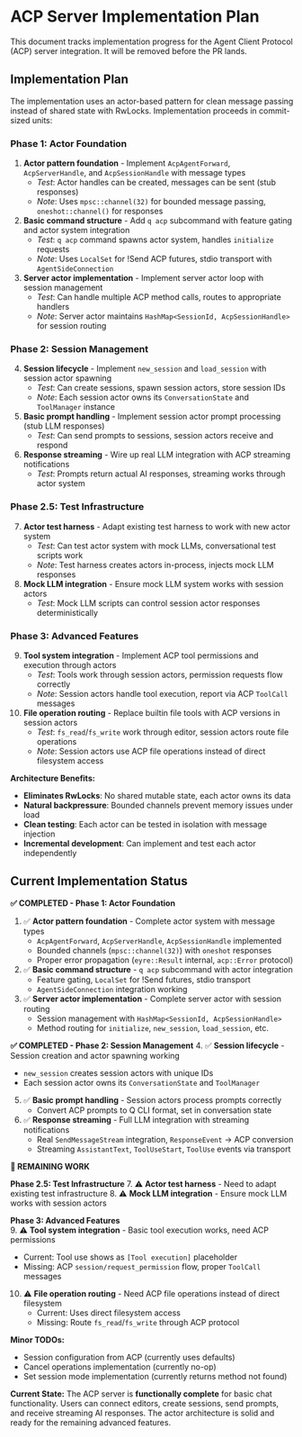 # ACP Server Implementation Plan

This document tracks implementation progress for the Agent Client Protocol (ACP) server integration. It will be removed before the PR lands.

## Implementation Plan

The implementation uses an actor-based pattern for clean message passing instead of shared state with RwLocks. Implementation proceeds in commit-sized units:

### Phase 1: Actor Foundation
1. **Actor pattern foundation** - Implement `AcpAgentForward`, `AcpServerHandle`, and `AcpSessionHandle` with message types
   - *Test*: Actor handles can be created, messages can be sent (stub responses)
   - *Note*: Uses `mpsc::channel(32)` for bounded message passing, `oneshot::channel()` for responses
2. **Basic command structure** - Add `q acp` subcommand with feature gating and actor system integration
   - *Test*: `q acp` command spawns actor system, handles `initialize` requests
   - *Note*: Uses `LocalSet` for !Send ACP futures, stdio transport with `AgentSideConnection`
3. **Server actor implementation** - Implement server actor loop with session management
   - *Test*: Can handle multiple ACP method calls, routes to appropriate handlers
   - *Note*: Server actor maintains `HashMap<SessionId, AcpSessionHandle>` for session routing

### Phase 2: Session Management  
4. **Session lifecycle** - Implement `new_session` and `load_session` with session actor spawning
   - *Test*: Can create sessions, spawn session actors, store session IDs
   - *Note*: Each session actor owns its `ConversationState` and `ToolManager` instance
5. **Basic prompt handling** - Implement session actor prompt processing (stub LLM responses)
   - *Test*: Can send prompts to sessions, session actors receive and respond
6. **Response streaming** - Wire up real LLM integration with ACP streaming notifications
   - *Test*: Prompts return actual AI responses, streaming works through actor system

### Phase 2.5: Test Infrastructure
7. **Actor test harness** - Adapt existing test harness to work with new actor system
   - *Test*: Can test actor system with mock LLMs, conversational test scripts work
   - *Note*: Test harness creates actors in-process, injects mock LLM responses
8. **Mock LLM integration** - Ensure mock LLM system works with session actors
   - *Test*: Mock LLM scripts can control session actor responses deterministically

### Phase 3: Advanced Features
9. **Tool system integration** - Implement ACP tool permissions and execution through actors
   - *Test*: Tools work through session actors, permission requests flow correctly
   - *Note*: Session actors handle tool execution, report via ACP `ToolCall` messages
10. **File operation routing** - Replace builtin file tools with ACP versions in session actors
    - *Test*: `fs_read`/`fs_write` work through editor, session actors route file operations
    - *Note*: Session actors use ACP file operations instead of direct filesystem access

**Architecture Benefits:**
- **Eliminates RwLocks**: No shared mutable state, each actor owns its data
- **Natural backpressure**: Bounded channels prevent memory issues under load  
- **Clean testing**: Each actor can be tested in isolation with message injection
- **Incremental development**: Can implement and test each actor independently

## Current Implementation Status

**✅ COMPLETED - Phase 1: Actor Foundation**
1. ✅ **Actor pattern foundation** - Complete actor system with message types
   - `AcpAgentForward`, `AcpServerHandle`, `AcpSessionHandle` implemented
   - Bounded channels (`mpsc::channel(32)`) with `oneshot` responses
   - Proper error propagation (`eyre::Result` internal, `acp::Error` protocol)
2. ✅ **Basic command structure** - `q acp` subcommand with actor integration  
   - Feature gating, `LocalSet` for !Send futures, stdio transport
   - `AgentSideConnection` integration working
3. ✅ **Server actor implementation** - Complete server actor with session routing
   - Session management with `HashMap<SessionId, AcpSessionHandle>`
   - Method routing for `initialize`, `new_session`, `load_session`, etc.

**✅ COMPLETED - Phase 2: Session Management**
4. ✅ **Session lifecycle** - Session creation and actor spawning working
   - `new_session` creates session actors with unique IDs
   - Each session actor owns its `ConversationState` and `ToolManager`
5. ✅ **Basic prompt handling** - Session actors process prompts correctly
   - Convert ACP prompts to Q CLI format, set in conversation state
6. ✅ **Response streaming** - Full LLM integration with streaming notifications
   - Real `SendMessageStream` integration, `ResponseEvent` → ACP conversion
   - Streaming `AssistantText`, `ToolUseStart`, `ToolUse` events via transport

**🚧 REMAINING WORK**

**Phase 2.5: Test Infrastructure**
7. ⚠️ **Actor test harness** - Need to adapt existing test infrastructure
8. ⚠️ **Mock LLM integration** - Ensure mock LLM works with session actors

**Phase 3: Advanced Features**  
9. ⚠️ **Tool system integration** - Basic tool execution works, need ACP permissions
   - Current: Tool use shows as `[Tool execution]` placeholder
   - Missing: ACP `session/request_permission` flow, proper `ToolCall` messages
10. ⚠️ **File operation routing** - Need ACP file operations instead of direct filesystem
    - Current: Uses direct filesystem access
    - Missing: Route `fs_read`/`fs_write` through ACP protocol

**Minor TODOs:**
- Session configuration from ACP (currently uses defaults)
- Cancel operations implementation (currently no-op)
- Set session mode implementation (currently returns method not found)

**Current State:** The ACP server is **functionally complete** for basic chat functionality. Users can connect editors, create sessions, send prompts, and receive streaming AI responses. The actor architecture is solid and ready for the remaining advanced features.
